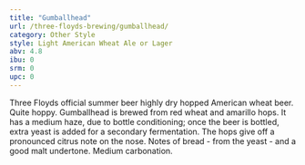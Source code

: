 ```yaml
---
title: "Gumballhead"
url: /three-floyds-brewing/gumballhead/
category: Other Style
style: Light American Wheat Ale or Lager
abv: 4.8
ibu: 0
srm: 0
upc: 0
---
```

Three Floyds official summer beer highly dry hopped American wheat beer. Quite hoppy. Gumballhead is brewed from red wheat and amarillo hops. It has a medium haze, due to bottle conditioning; once the beer is bottled, extra yeast is added for a secondary fermentation. The hops give off a pronounced citrus note on the nose. Notes of bread - from the yeast - and a good malt undertone. Medium carbonation.
